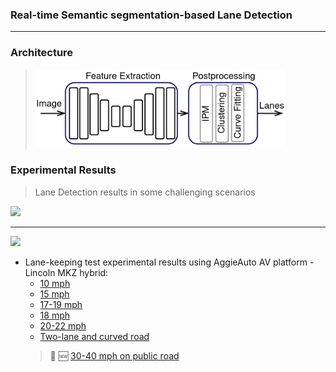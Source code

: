 ### Real-time Semantic segmentation-based Lane Detection
 ----
### Architecture

 > <img src="/images/block_diagram.png" width="400" />


### Experimental Results
> Lane Detection results in some challenging scenarios
 <img src="/images/sample_0.png" width="700" />
 <hr>
 <img src="/images/sample_1.png" width="700" /> 

- Lane-keeping test experimental results using AggieAuto AV platform - Lincoln MKZ hybrid:
  - <a target="_blank" href="https://youtu.be/7cWu6n7dfQ8"> 10 mph </a>
  - <a target="_blank" href="https://youtu.be/c8_7OpeAi9U"> 15 mph </a>
  - <a target="_blank" href="https://youtu.be/UpFUdHwB-R8"> 17-19 mph </a>
  - <a target="_blank" href="https://youtu.be/GaBgmhyiM1A"> 18 mph </a>
  - <a target="_blank" href="https://youtu.be/IQhrgPzRKwc"> 20-22 mph </a>
  - <a target="_blank" href="https://youtu.be/Dh29i2lnDhg"> Two-lane and curved road </a>
  > 🔴 🆕 <a target="_blank" href="https://youtu.be/bgg8-TwXo24"> 30-40 mph on public road </a>
